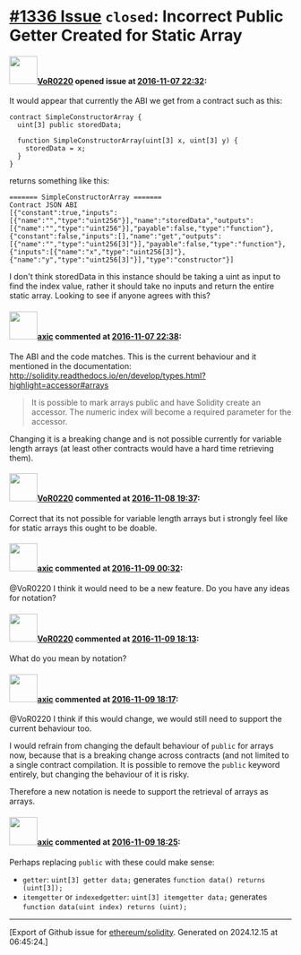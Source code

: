 # [\#1336 Issue](https://github.com/ethereum/solidity/issues/1336) `closed`: Incorrect Public Getter Created for Static Array

#### <img src="https://avatars.githubusercontent.com/u/7756785?u=2893ea91743ac89ee3846d1f5c7209720e834129&v=4" width="50">[VoR0220](https://github.com/VoR0220) opened issue at [2016-11-07 22:32](https://github.com/ethereum/solidity/issues/1336):

It would appear that currently the ABI we get from a contract such as this:

```
contract SimpleConstructorArray {
  uint[3] public storedData;

  function SimpleConstructorArray(uint[3] x, uint[3] y) {
    storedData = x;
  }
}
```

returns something like this: 

```
======= SimpleConstructorArray =======
Contract JSON ABI
[{"constant":true,"inputs":[{"name":"","type":"uint256"}],"name":"storedData","outputs":[{"name":"","type":"uint256"}],"payable":false,"type":"function"},{"constant":false,"inputs":[],"name":"get","outputs":[{"name":"","type":"uint256[3]"}],"payable":false,"type":"function"},{"inputs":[{"name":"x","type":"uint256[3]"},{"name":"y","type":"uint256[3]"}],"type":"constructor"}]
```

I don't think storedData in this instance should be taking a uint as input to find the index value, rather it should take no inputs and return the entire static array. Looking to see if anyone agrees with this? 

#### <img src="https://avatars.githubusercontent.com/u/20340?v=4" width="50">[axic](https://github.com/axic) commented at [2016-11-07 22:38](https://github.com/ethereum/solidity/issues/1336#issuecomment-258986345):

The ABI and the code matches. This is the current behaviour and it mentioned in the documentation: http://solidity.readthedocs.io/en/develop/types.html?highlight=accessor#arrays

> It is possible to mark arrays public and have Solidity create an accessor. The numeric index will become a required parameter for the accessor.

Changing it is a breaking change and is not possible currently for variable length arrays (at least other contracts would have a hard time retrieving them).

#### <img src="https://avatars.githubusercontent.com/u/7756785?u=2893ea91743ac89ee3846d1f5c7209720e834129&v=4" width="50">[VoR0220](https://github.com/VoR0220) commented at [2016-11-08 19:37](https://github.com/ethereum/solidity/issues/1336#issuecomment-259236909):

Correct that its not possible for variable length arrays but i strongly feel like for static arrays this ought to be doable.

#### <img src="https://avatars.githubusercontent.com/u/20340?v=4" width="50">[axic](https://github.com/axic) commented at [2016-11-09 00:32](https://github.com/ethereum/solidity/issues/1336#issuecomment-259303621):

@VoR0220 I think it would need to be a new feature. Do you have any ideas for notation?

#### <img src="https://avatars.githubusercontent.com/u/7756785?u=2893ea91743ac89ee3846d1f5c7209720e834129&v=4" width="50">[VoR0220](https://github.com/VoR0220) commented at [2016-11-09 18:13](https://github.com/ethereum/solidity/issues/1336#issuecomment-259483936):

What do you mean by notation?

#### <img src="https://avatars.githubusercontent.com/u/20340?v=4" width="50">[axic](https://github.com/axic) commented at [2016-11-09 18:17](https://github.com/ethereum/solidity/issues/1336#issuecomment-259484988):

@VoR0220 I think if this would change, we would still need to support the current behaviour too.

I would refrain from changing the default behaviour of `public` for arrays now, because that is a breaking change across contracts (and not limited to a single contract compilation. It is possible to remove the `public` keyword entirely, but changing the behaviour of it is risky.

Therefore a new notation is neede to support the retrieval of arrays as arrays.

#### <img src="https://avatars.githubusercontent.com/u/20340?v=4" width="50">[axic](https://github.com/axic) commented at [2016-11-09 18:25](https://github.com/ethereum/solidity/issues/1336#issuecomment-259486852):

Perhaps replacing `public` with these could make sense:
- `getter`: `uint[3] getter data;` generates `function data() returns (uint[3]);`
- `itemgetter` or `indexedgetter`: `uint[3] itemgetter data;` generates `function data(uint index) returns (uint);`


-------------------------------------------------------------------------------



[Export of Github issue for [ethereum/solidity](https://github.com/ethereum/solidity). Generated on 2024.12.15 at 06:45:24.]
